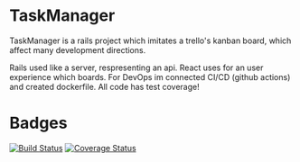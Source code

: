 # TaskManager

TaskManager is a rails project which imitates a trello's kanban board, which affect many development directions. 

Rails used like a server, respresenting an api. React uses for an user experience which boards. For DevOps im connected CI/CD (github actions) and created dockerfile. All code has test coverage!

# Badges


[![Build Status](https://img.shields.io/endpoint.svg?url=https%3A%2F%2Factions-badge.atrox.dev%2Fo-200%2FTaskManager%2Fbadge%3Fref%3Ddevelop&style=flat)](https://actions-badge.atrox.dev/o-200/TaskManager/goto?ref=develop)
[![Coverage Status](https://coveralls.io/repos/github/o-200/TaskManager/badge.svg?branch=develop)](https://coveralls.io/github/o-200/TaskManager?branch=develop)

